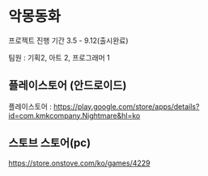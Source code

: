 # 악몽동화

프로젝트 진행 기간 3.5 - 9.12(출시완료)

팀원 : 기획2, 아트 2, 프로그래머 1



## 플레이스토어 (안드로이드)
플레이스토어 : https://play.google.com/store/apps/details?id=com.kmkcompany.Nightmare&hl=ko

## 스토브 스토어(pc)
https://store.onstove.com/ko/games/4229


